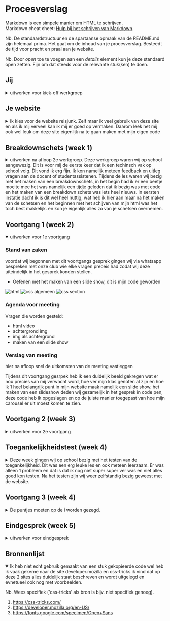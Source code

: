# Procesverslag
Markdown is een simpele manier om HTML te schrijven.  
Markdown cheat cheet: [Hulp bij het schrijven van Markdown](https://github.com/adam-p/markdown-here/wiki/Markdown-Cheatsheet).

Nb. De standaardstructuur en de spartaanse opmaak van de README.md zijn helemaal prima. Het gaat om de inhoud van je procesverslag. Besteedt de tijd voor pracht en praal aan je website.

Nb. Door *open* toe te voegen aan een *details* element kun je deze standaard open zetten. Fijn om dat steeds voor de relevante stuk(ken) te doen.





## Jij

<details>
<summary>uitwerken voor kick-off werkgroep</summary>

### Auteur:
Tessa Welling 

#### Je startniveau:
Ik ben nog niet zo'n held in het coderen en wil hier graag wel beter in worden, maar mijn niveua ligt nu nog op blauw. Ik doe het net iets te weining maar vind het wel erg leuk, zeker als het lukt. Ik hoop dan ook zeker dat ik aan het einde van dit blok sowieso op niveau rood zit. 

#### Je focus:
Ik heb gekozen voor responsive, Ik denk dat ik hier het meeste aan heb en vind het persoonlijk erg belangrijk dat een website op elke device even goed is en de kwaliteit niet achteruit gaat als je een site opende op een laptop of telefoon.  

</details>





## Je website

<details>
<summary>Ik kies voor de website reisjunk. Zelf maar ik veel gebruik van deze site en als ik mij verveel kan ik mij er goed op vermaken. Daarom leek het mij ook wel leuk om deze site eigenlijk na te gaan maken met mijn eigen code</summary>

### Je opdracht:
https://www.reisjunk.nl/ 

#### Screenshot(s) van de eerste pagina: 
Homepage (reisjunk)
<img src="images/Schermafbeelding 2021-12-15 om 15.35.32.png " width="375px" alt="homepage breed">
<img src="images/Schermafbeelding 2021-12-15 om 15.35.42.png " width="375px" alt="homepage breed">
<img src="images/Schermafbeelding 2021-12-15 om 15.36.02.png " width="375px" alt="homepage small">
<img src="images/Schermafbeelding 2021-12-15 om 15.36.222.png " width="375px" alt="homepage small">

#### Screenshot(s) van de tweede pagina:
Over ons
<img src="images/Schermafbeelding 2021-12-15 om 15.45.17.png" width="375px" alt="over ons breed">
<img src="images/Schermafbeelding 2021-12-15 om 15.45.25.png" width="375px" alt="over ons small">
 
</details>



## Breakdownschets (week 1)

<details>
<summary>uitwerken na afloop 2e werkgroep. Deze werkgroep waren wij op school aangewezig. Dit is voor mij de eerste keer dat ik een techinsch vak op school volg. Dit vond ik erg fijn. Ik kon namelijk meteen feedback en uitleg vragen aan de docent of studentassistenen. Tijdens de les waren wij bezig met het maken van een breakdownschets, in het begin had ik er een beetje moeite mee het was namelijk een tijdje geleden dat ik bezig was met code en het maken van een breakdown schets was iets heel nieuws. in eersten instatie dacht ik is dit wel heel nuttig, wat heb ik hier aan maar na het maken van de schetsen en het beginnen met het schijven van mijn html was het toch best makkelijk. en kon je eigenlijk alles zo van je schetsen overnemen. </summary>

### de hele pagina: 
<img src="images/reisjunk_homepage_breakdownschets.png" width="375px" alt="breakdown van de hele pagina">
</details>





## Voortgang 1 (week 2)

<details open>
<summary>uitwerken voor 1e voortgang</summary>

### Stand van zaken

voordat wij begonnen met dit voortgangs gesprek gingen wij via whatsapp bespreken met onze club wie elke vragen preceis had zodat wij deze uiteindelijk in het gesprek konden stellen. 

- Oefenen met het maken van een slide show, dit is mijn code geworden 
<img src="images/Schermafbeelding 2021-12-15 om 15.49.18.png" alt="html">
<img src="images/Schermafbeelding 2021-12-15 om 15.50.02.png" alt="css algemeen">
<img src="images/Schermafbeelding 2021-12-15 om 15.50.09.png" alt="css section ">

### Agenda voor meeting
Vragen die worden gesteld: 
- html video
- achtergrond img 
- img als achtergrond 
- maken van een slide show 





### Verslag van meeting
hier na afloop snel de uitkomsten van de meeting vastleggen

Tijdens dit voortgang gesrpek heb ik een duidelijk beeld gekregen wat er nou precies van mij verwacht word, hoe ver mijn klas genoten al zijn en hoe ik 1 heel belangrijk punt in mijn website maak namelijk een slide show. 
het maken van een slideshow deden wij gezamelijk in het gesprek in code pen, deze code heb ik opgeslagen en op de juiste manier toegepast van hoe mijn carousel er uit moest komen te zien. 


</details>





## Voortgang 2 (week 3)

<details>
<summary>uitwerken voor 2e voortgang</summary>

### Stand van zaken
Deze week ben ik bezig geweest met mijn website. Tijdens de offline les op het TTH vond ik het erg fijn dat wij konden werken aan onze website. hierdoor kon je gemakkelijk vragen stellen aan andere studenten, en de studentasistenten. omdat je snel en gemakkelijk vragen kan stellen, blijf je ook minder hangen op 1 onderdeel in je site en kan je gemakkelijk veder en voortgang maken. 


### Agenda voor meeting
Vragen die worden gesteld:
- uitklappen menu 
- tekst uitlijnen 
- afbeeldingen in gethub kunnen plaatsen





### Verslag van meeting
Ik had voor dit voort gang gesprek niet echt problemen die opgelost moest worden met behulp van de student assistenten/ wel is er mij uitgelegt hoe ik een afbeelding in dit read me bestand kan zetten. Wat ik ook erg fijn vind is dat de studenten niet meteen alles voordoen of voorzeggen. ze geven je vaak een site of een voorbeeld zodat je er zelf ook nog echt wat van leer. Als het dan uiteindelijk toch niet lukt helpen ze je. 
</details>






## Toegankelijkheidstest (week 4)

<details>
<summary>Deze week gingen wij op school bezig met het testen van de toegankelijkheid. Dit was een erg leuke les en ook meteen leerzaam. Er was alleen 1 probleem en dat is dat ik nog niet super super ver was en niet alles goed kon testen. 
Na het testen zijn wij weer zelfstandig bezig geweest met de website.
</summary>

### Bevindingen
Lijst met je bevindingen die in de test naar voren kwamen:

#### Screenreader
Tijdens de les gingen wij beizg met een screen reader, automatisch werd mijn hele tekst doorgelezen en ben ik niet echt tegen iets aangelopen dat verhindering kan veroorzaken. 


#### Parkison. 
Mijn website was redelijk goed te gebruik dit omdat er niet echt buttons of knoppen in vererkt zitten alleen in het hamburger menu. Dit zou ik kunnen vebeteren door het menu nog iets groter te maken zodat je minder snel mis klikt. 

ook was het meteen een hele ervaring om aangesloten te zitten op dat aparaatje. en je eigenlijk weining controle had over je bewegingen. 


#### Tap. 
mijn hele site is te gebruiken met de toetsen, dit is natuurlijk erg fijn, maar er is wel 1 verbeter puntje en dat is dat als je nu gaat tappen en je het menu niet opend je als nog door het menu heen tapt ookal is het niet zichtbaar. Het mooiste zou natuurlijk zijn dan je alleen door het menu tapt als je ook op het menu klikt. Als je goed kijk zie je op de foto aan de linker kant dat je op een menu zit.  


Hoe is dit probleem kan oplossen ben ik nog niet achtergekomen. 

<img src="images/Schermafbeelding 2021-12-15 om 15.14.17.png" alt="tap aan de linker kant">




</details>





## Voortgang 3 (week 4)

<details>
<summary>De puntjes moeten op de i worden gezegd.  </summary>

### Stand van zaken
Ik nog even een eindsprint gaan maken, ik voor zo goed als mijn eerste pagina af maar de 2de moet ik nog mee beginnen. Maar ik ga er van uit dat ik het allemaal net optijd afkrijg. 

### Agenda voor meeting
vragen die gesteld worden: 
- html pagina doorkijken 
- iets uitklappen/ formulier
- overlay, tekst over een afbeelding heen laten gaan. 


### Verslag van meeting
Ik begreep van de student assitent dat het nog best wel ingewikkeld kan zijn om ervoor de zorgen dat de tekst over een afbeelding heen gaat, maar dat was gelukkig niet zo. Je kon het gemakkelijk maken met Position sticky en deze heb ik dan ook meerdere keren in mijn site gebruikt en toegepast.

<img src="images/Schermafbeelding 2021-12-15 om 15.57.45.png" alt="position sticky">

</details>





## Eindgesprek (week 5)

<details>
<summary>uitwerken voor eindgesprek</summary>

### Stand van zaken
hier dit ging goed & dit was lastig (neem ook screenshots op van delen van je website en code)
ik had moeite met het werken van grid en het opvullen van ruimte. Dit is uiteindelijk gelukt 
(afbeelding die ik naar yunus stuurde )
ook wilde ik uiteindelijk een api toevoegen van google maps, zodat ik ne als de echte site een kaart er in kon toevoegen onder an de home pages. dit is mij uiteindelijk helaas nog niet gelukt. 

Maar de basis van de site staat en daar ben ik te verde voor nu mee. 
### Screenshot(s)

Home page

<img src="images/Schermafbeelding 2021-12-15 om 17.13.18.png" alt="breed scherm">
<img src="images/Schermafbeelding 2021-12-15 om 17.13.28.png" alt="breed scherm">
<img src="images/Schermafbeelding 2021-12-15 om 17.13.39.png" alt="breed scherm">

<img src="images/Schermafbeelding 2021-12-15 om 17.14.12.png" alt="small scherm">
<img src="images/Schermafbeelding 2021-12-15 om 17.14.24.png" alt="small scherm">
<img src="images/Schermafbeelding 2021-12-15 om 17.14.38.png" alt="small scherm">

Over ons 

<img src="images/Schermafbeelding 2021-12-15 om 17.19.53.png" alt="breedste scherm">
<img src="images/Schermafbeelding 2021-12-15 om 17.20.04.png" alt="breedste scherm">

<img src="images/Schermafbeelding 2021-12-15 om 17.19.15.png" alt="breed scherm">
<img src="images/Schermafbeelding 2021-12-15 om 17.19.21.png" alt="breed scherm">

<img src="images/Schermafbeelding 2021-12-15 om 17.18.26.png" alt="small scherm">
<img src="images/Schermafbeelding 2021-12-15 om 17.18.34.png" alt="small scherm">
<img src="images/Schermafbeelding 2021-12-15 om 17.18.41.png" alt="small scherm">
<img src="images/Schermafbeelding 2021-12-15 om 17.18.49.png" alt="small scherm">


</details>





## Bronnenlijst

<details open>
<summary>Ik heb niet echt gebruik gemaakt van een stuk gekopieerde code wel heb ik vaak gekerne naar de site developer.mozilla en css-tricks ik vind dat op deze 2 sites alles duidelijk staat beschreven en wordt uitgelegd en evnetueel ook nog met voorbeelden.</summary>

Nb. Wees specifiek ('css-tricks' als bron is bijv. niet specifiek genoeg).

1. https://css-tricks.com/
2. https://developer.mozilla.org/en-US/
3. https://fonts.google.com/specimen/Open+Sans 

</details>
